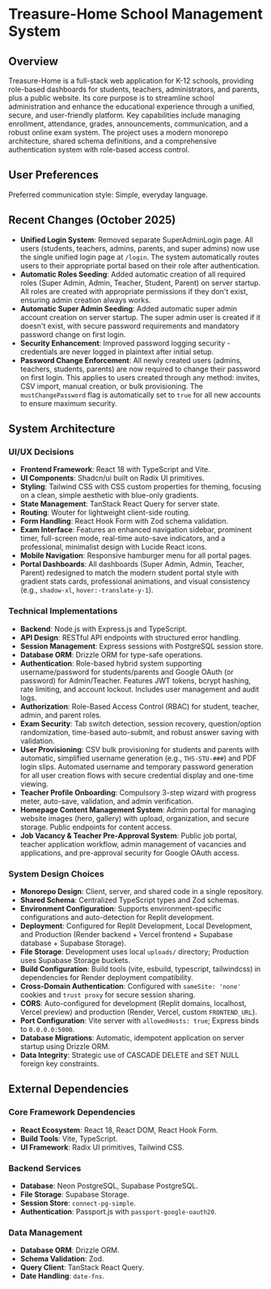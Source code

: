 # Treasure-Home School Management System

## Overview
Treasure-Home is a full-stack web application for K-12 schools, providing role-based dashboards for students, teachers, administrators, and parents, plus a public website. Its core purpose is to streamline school administration and enhance the educational experience through a unified, secure, and user-friendly platform. Key capabilities include managing enrollment, attendance, grades, announcements, communication, and a robust online exam system. The project uses a modern monorepo architecture, shared schema definitions, and a comprehensive authentication system with role-based access control.

## User Preferences
Preferred communication style: Simple, everyday language.

## Recent Changes (October 2025)
- **Unified Login System**: Removed separate SuperAdminLogin page. All users (students, teachers, admins, parents, and super admins) now use the single unified login page at `/login`. The system automatically routes users to their appropriate portal based on their role after authentication.
- **Automatic Roles Seeding**: Added automatic creation of all required roles (Super Admin, Admin, Teacher, Student, Parent) on server startup. All roles are created with appropriate permissions if they don't exist, ensuring admin creation always works.
- **Automatic Super Admin Seeding**: Added automatic super admin account creation on server startup. The super admin user is created if it doesn't exist, with secure password requirements and mandatory password change on first login.
- **Security Enhancement**: Improved password logging security - credentials are never logged in plaintext after initial setup.
- **Password Change Enforcement**: All newly created users (admins, teachers, students, parents) are now required to change their password on first login. This applies to users created through any method: invites, CSV import, manual creation, or bulk provisioning. The `mustChangePassword` flag is automatically set to `true` for all new accounts to ensure maximum security.

## System Architecture

### UI/UX Decisions
- **Frontend Framework**: React 18 with TypeScript and Vite.
- **UI Components**: Shadcn/ui built on Radix UI primitives.
- **Styling**: Tailwind CSS with CSS custom properties for theming, focusing on a clean, simple aesthetic with blue-only gradients.
- **State Management**: TanStack React Query for server state.
- **Routing**: Wouter for lightweight client-side routing.
- **Form Handling**: React Hook Form with Zod schema validation.
- **Exam Interface**: Features an enhanced navigation sidebar, prominent timer, full-screen mode, real-time auto-save indicators, and a professional, minimalist design with Lucide React icons.
- **Mobile Navigation**: Responsive hamburger menu for all portal pages.
- **Portal Dashboards**: All dashboards (Super Admin, Admin, Teacher, Parent) redesigned to match the modern student portal style with gradient stats cards, professional animations, and visual consistency (e.g., `shadow-xl`, `hover:-translate-y-1`).

### Technical Implementations
- **Backend**: Node.js with Express.js and TypeScript.
- **API Design**: RESTful API endpoints with structured error handling.
- **Session Management**: Express sessions with PostgreSQL session store.
- **Database ORM**: Drizzle ORM for type-safe operations.
- **Authentication**: Role-based hybrid system supporting username/password for students/parents and Google OAuth (or password) for Admin/Teacher. Features JWT tokens, bcrypt hashing, rate limiting, and account lockout. Includes user management and audit logs.
- **Authorization**: Role-Based Access Control (RBAC) for student, teacher, admin, and parent roles.
- **Exam Security**: Tab switch detection, session recovery, question/option randomization, time-based auto-submit, and robust answer saving with validation.
- **User Provisioning**: CSV bulk provisioning for students and parents with automatic, simplified username generation (e.g., `THS-STU-###`) and PDF login slips. Automated username and temporary password generation for all user creation flows with secure credential display and one-time viewing.
- **Teacher Profile Onboarding**: Compulsory 3-step wizard with progress meter, auto-save, validation, and admin verification.
- **Homepage Content Management System**: Admin portal for managing website images (hero, gallery) with upload, organization, and secure storage. Public endpoints for content access.
- **Job Vacancy & Teacher Pre-Approval System**: Public job portal, teacher application workflow, admin management of vacancies and applications, and pre-approval security for Google OAuth access.

### System Design Choices
- **Monorepo Design**: Client, server, and shared code in a single repository.
- **Shared Schema**: Centralized TypeScript types and Zod schemas.
- **Environment Configuration**: Supports environment-specific configurations and auto-detection for Replit development.
- **Deployment**: Configured for Replit Development, Local Development, and Production (Render backend + Vercel frontend + Supabase database + Supabase Storage).
- **File Storage**: Development uses local `uploads/` directory; Production uses Supabase Storage buckets.
- **Build Configuration**: Build tools (vite, esbuild, typescript, tailwindcss) in dependencies for Render deployment compatibility.
- **Cross-Domain Authentication**: Configured with `sameSite: 'none'` cookies and `trust proxy` for secure session sharing.
- **CORS**: Auto-configured for development (Replit domains, localhost, Vercel preview) and production (Render, Vercel, custom `FRONTEND_URL`).
- **Port Configuration**: Vite server with `allowedHosts: true`; Express binds to `0.0.0.0:5000`.
- **Database Migrations**: Automatic, idempotent application on server startup using Drizzle ORM.
- **Data Integrity**: Strategic use of CASCADE DELETE and SET NULL foreign key constraints.

## External Dependencies

### Core Framework Dependencies
- **React Ecosystem**: React 18, React DOM, React Hook Form.
- **Build Tools**: Vite, TypeScript.
- **UI Framework**: Radix UI primitives, Tailwind CSS.

### Backend Services
- **Database**: Neon PostgreSQL, Supabase PostgreSQL.
- **File Storage**: Supabase Storage.
- **Session Store**: `connect-pg-simple`.
- **Authentication**: Passport.js with `passport-google-oauth20`.

### Data Management
- **Database ORM**: Drizzle ORM.
- **Schema Validation**: Zod.
- **Query Client**: TanStack React Query.
- **Date Handling**: `date-fns`.